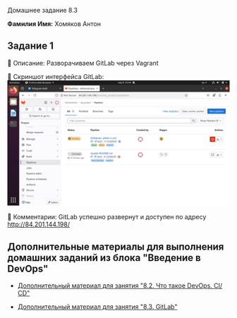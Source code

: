 Домашнее задание 8.3

**Фамилия Имя:** Хомяков Антон

## Задание 1

🔹 Описание: Разворачиваем GitLab через Vagrant

🔹 Скриншот интерфейса GitLab:
![GitLab CI/CD pipeline](Images/1.png)


🔹 Комментарии:
GitLab успешно развернут и доступен по адресу http://84.201.144.198/




## Дополнительные материалы для выполнения домашних заданий из блока "Введение в DevOps"


- [Дополнительный материал для занятия "8.2. Что такое DevOps. СI/СD"](CICD/8.2-hw.md)

- [Дополнительный материал для занятия "8.3. GitLab"](https://github.com/netology-code/sdvps-materials/tree/main/gitlab)


